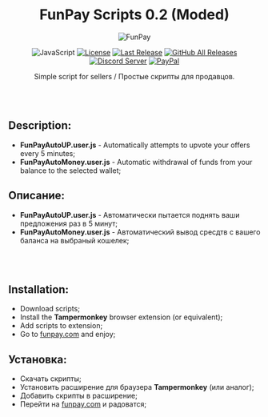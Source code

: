 <!-- markdownlint-disable MD004 MD033 -->
<div align="center">

# FunPay Scripts 0.2 (Moded)

![FunPay](https://i.ibb.co/Y3Rxprx/8b489602-2d74-4052-87d5-b8c5ddeb2411.png)
  
![JavaScript](https://img.shields.io/badge/JavaScript-323330?style=flat-square&logo=javascript&logoColor=F7DF1E)
[![License](https://img.shields.io/github/license/darhanger/FunPay_Scripts?style=flat-square)](https://github.com/darhanger/FunPay_Scripts/releases) 
[![Last Release](https://img.shields.io/github/v/release/darhanger/FunPay_Scripts?style=flat-square)](https://github.com/darhanger/FunPay_Scripts)
[![GitHub All Releases](https://img.shields.io/github/downloads/darhanger/FunPay_Scripts/total?style=flat-square)](https://github.com/darhanger/FunPay_Scripts/releases)
[![Discord Server](https://img.shields.io/badge/Discord-7289DA?style=flat-square&logo=discord&logoColor=white)](https://discord.gg/ZKFkvrzaU4)
[![PayPal](https://img.shields.io/badge/PayPal-00457C?style=flat-square&logo=paypal&logoColor=white)](https://www.paypal.com/donate/?hosted_button_id=WMPGGC32C7U7U)
    
Simple script for sellers / Простые скрипты для продавцов.
</div>
<br>
<br>

## Description:
* **FunPayAutoUP.user.js** - Automatically attempts to upvote your offers every 5 minutes;
* **FunPayAutoMoney.user.js** - Automatic withdrawal of funds from your balance to the selected wallet;

## Описание:
* **FunPayAutoUP.user.js** - Автоматически пытается поднять ваши предложения раз в 5 минут;
* **FunPayAutoMoney.user.js** - Автоматический вывод сресдтв с вашего баланса на выбраный кошелек;

<br>
<br>

## Installation:
* Download scripts;
* Install the **Tampermonkey** browser extension (or equivalent);
* Add scripts to extension;
* Go to [funpay.com](https://funpay.com/) and enjoy;

## Установка:
* Скачать скрипты;
* Установить расширение для браузера **Tampermonkey** (или аналог);
* Добавить скрипты в расширение;
* Перейти на [funpay.com](https://funpay.com/) и радоватся;

